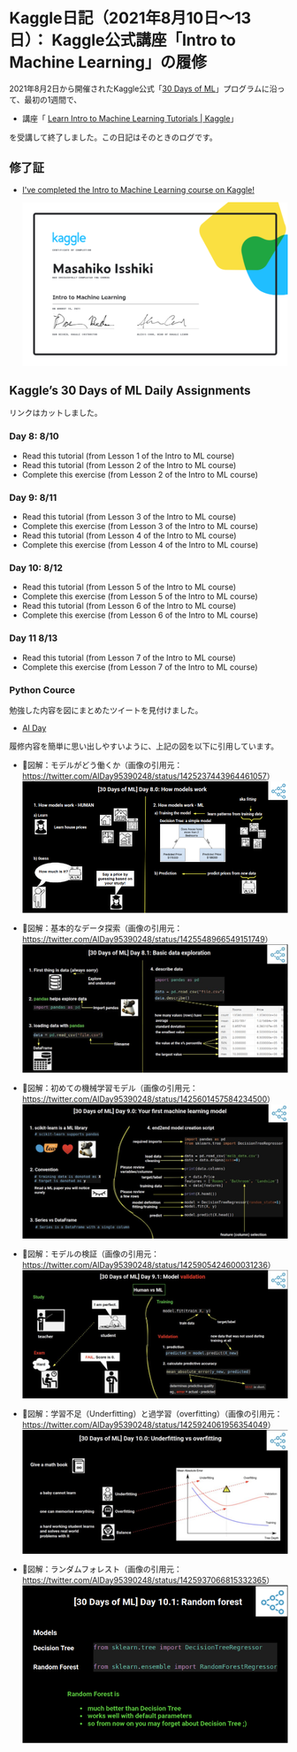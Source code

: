 Kaggle日記（2021年8月10日～13日）： Kaggle公式講座「Intro to Machine Learning」の履修
===============================

2021年8月2日から開催されたKaggle公式「[30 Days of ML](https://www.kaggle.com/thirty-days-of-ml)」プログラムに沿って、最初の1週間で、

- 講座「 [Learn Intro to Machine Learning Tutorials | Kaggle](https://www.kaggle.com/learn/intro-to-machine-learning)」

を受講して終了しました。この日記はそのときのログです。

修了証
----------------------------------------

- [I've completed the Intro to Machine Learning course on Kaggle!](https://www.kaggle.com/learn/certification/isshiki/intro-to-machine-learning)

  ![Masahiko Isshiki - Intro to Machine Learning](images/MasahikoIsshiki-IntrotoMachineLearning.png)

Kaggle’s 30 Days of ML Daily Assignments
----------------------------------------

リンクはカットしました。

### Day 8: 8/10

- Read this tutorial (from Lesson 1 of the Intro to ML course)
- Read this tutorial (from Lesson 2 of the Intro to ML course)
- Complete this exercise (from Lesson 2 of the Intro to ML course)

### Day 9: 8/11

- Read this tutorial (from Lesson 3 of the Intro to ML course)
- Complete this exercise (from Lesson 3 of the Intro to ML course)
- Read this tutorial (from Lesson 4 of the Intro to ML course)
- Complete this exercise (from Lesson 4 of the Intro to ML course)

### Day 10: 8/12

- Read this tutorial (from Lesson 5 of the Intro to ML course)
- Complete this exercise (from Lesson 5 of the Intro to ML course)
- Read this tutorial (from Lesson 6 of the Intro to ML course)
- Complete this exercise (from Lesson 6 of the Intro to ML course)

### Day 11 8/13

- Read this tutorial (from Lesson 7 of the Intro to ML course)
- Complete this exercise (from Lesson 7 of the Intro to ML course)

### Python Cource

勉強した内容を図にまとめたツイートを見付けました。

- [AI Day](https://twitter.com/AIDay95390248)

履修内容を簡単に思い出しやすいように、上記の図を以下に引用しています。

- :arrow_down_small:図解：モデルがどう働くか（画像の引用元：<https://twitter.com/AIDay95390248/status/1425237443964461057>）
  ![How models work](images/20210818-171750.png)

- :arrow_down_small:図解：基本的なデータ探索（画像の引用元：<https://twitter.com/AIDay95390248/status/1425548966549151749>）
  ![Basic data exploration](images/20210818-171944.png)

- :arrow_down_small:図解：初めての機械学習モデル（画像の引用元：<https://twitter.com/AIDay95390248/status/1425601457584234500>）
  ![Your first machine learning model](images/20210818-172053.png)

- :arrow_down_small:図解：モデルの検証（画像の引用元：<https://twitter.com/AIDay95390248/status/1425905424600031236>）
  ![Model vaidation](images/20210818-172210.png)

- :arrow_down_small:図解：学習不足（Underfitting）と過学習（overfitting）（画像の引用元：<https://twitter.com/AIDay95390248/status/1425924061956354049>）
  ![Underfitting vs Overfitting](images/20210818-172311.png)

- :arrow_down_small:図解：ランダムフォレスト（画像の引用元：<https://twitter.com/AIDay95390248/status/1425937066815332365>）
  ![Random Forest](images/20210818-172921.png)